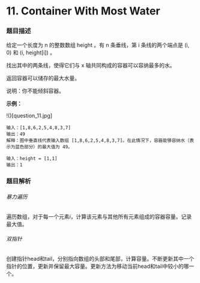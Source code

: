 # 11. Container With Most Water

### 题目描述

给定一个长度为 n 的整数数组 height 。有 n 条垂线，第 i 条线的两个端点是 (i, 0) 和 (i, height[i]) 。

找出其中的两条线，使得它们与 x 轴共同构成的容器可以容纳最多的水。

返回容器可以储存的最大水量。

说明：你不能倾斜容器。

**示例：**

!()[question_11.jpg]
```
输入：[1,8,6,2,5,4,8,3,7]
输出：49 
解释：图中垂直线代表输入数组 [1,8,6,2,5,4,8,3,7]。在此情况下，容器能够容纳水（表示为蓝色部分）的最大值为 49。
```

```
输入：height = [1,1]
输出：1
```

### 题目解析

###### 暴力遍历
遍历数组，对于每一个元素$i$，计算该元素与其他所有元素组成的容器容量。记录最大值。

###### 双指针
创建指针head和tail，分别指向数组的头部和尾部，计算容量。不断更新其中一个指针的位置，更新并保留最大容量。更新方法为移动当前head和tail中较小的哪一个。